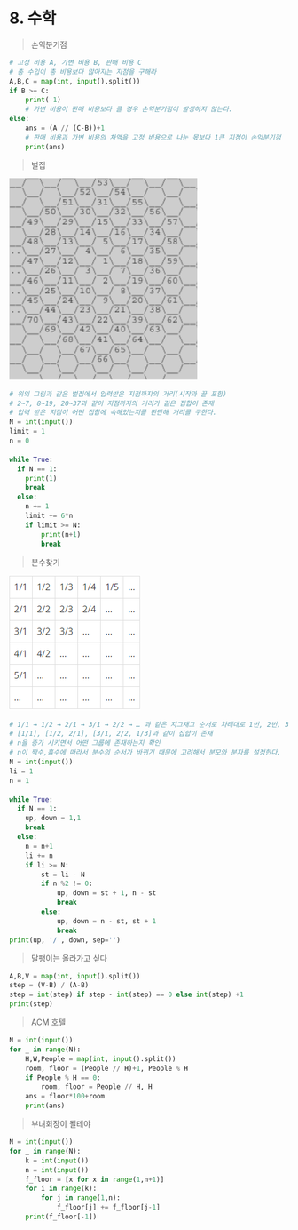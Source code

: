 # 8. 수학

> 손익분기점

```python
# 고정 비용 A, 가변 비용 B, 판매 비용 C
# 총 수입이 총 비용보다 많아지는 지점을 구해라
A,B,C = map(int, input().split())
if B >= C:
    print(-1)
    # 가변 비용이 판매 비용보다 클 경우 손익분기점이 발생하지 않는다.
else:
    ans = (A // (C-B))+1
    # 판매 비용과 가변 비용의 차액을 고정 비용으로 나눈 몫보다 1큰 지점이 손익분기점
    print(ans)
```

> 벌집

![image-20211216113924054](markdown-images/image-20211216113924054.png)

```python
# 위의 그림과 같은 벌집에서 입력받은 지점까지의 거리(시작과 끝 포함) 
# 2~7, 8~19, 20~37과 같이 지점까지의 거리가 같은 집합이 존재
# 입력 받은 지점이 어떤 집합에 속해있는지를 판단해 거리를 구한다.
N = int(input())
limit = 1
n = 0

while True:
  if N == 1:
    print(1)
    break
  else:
    n += 1
    limit += 6*n
    if limit >= N:
        print(n+1)
        break
```

> 분수찾기

![image-20211216114239172](markdown-images/image-20211216114239172.png)

```python
# 1/1 → 1/2 → 2/1 → 3/1 → 2/2 → … 과 같은 지그재그 순서로 차례대로 1번, 2번, 3번, 4번, 5번, … 분수
# [1/1], [1/2, 2/1], [3/1, 2/2, 1/3]과 같이 집합이 존재
# n을 증가 시키면서 어떤 그룹에 존재하는지 확인
# n이 짝수,홀수에 따라서 분수의 순서가 바뀌기 때문에 고려해서 분모와 분자를 설정한다.
N = int(input())
li = 1
n = 1

while True:
  if N == 1:
    up, down = 1,1
    break
  else:
    n = n+1
    li += n
    if li >= N:
        st = li - N
        if n %2 != 0:
            up, down = st + 1, n - st
            break
        else:
            up, down = n - st, st + 1
            break
print(up, '/', down, sep='')  
```

> 달팽이는 올라가고 싶다

```python
A,B,V = map(int, input().split())
step = (V-B) / (A-B)
step = int(step) if step - int(step) == 0 else int(step) +1
print(step)
```

> ACM 호텔

```python
N = int(input())
for _ in range(N):
    H,W,People = map(int, input().split())
    room, floor = (People // H)+1, People % H
    if People % H == 0:
        room, floor = People // H, H
    ans = floor*100+room
    print(ans)
```

>부녀회장이 될테야

```python
N = int(input())
for _ in range(N):
    k = int(input())
    n = int(input())
    f_floor = [x for x in range(1,n+1)]
    for i in range(k):
        for j in range(1,n):
            f_floor[j] += f_floor[j-1]
    print(f_floor[-1])
```

